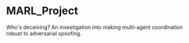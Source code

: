 # MARL_Project
Who's deceiving? An investigation into making multi-agent  coordination robust to adversarial spoofing.
